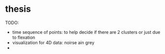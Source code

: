 # thesis

TODO:
- time sequence of points: to help decide if there are 2 clusters or just due to flexation
- visualization for 4D data: noirse ain grey
- 

